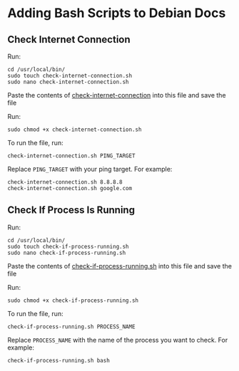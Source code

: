 # Adding Bash Scripts to Debian Docs

## Check Internet Connection

Run:
```
cd /usr/local/bin/
sudo touch check-internet-connection.sh
sudo nano check-internet-connection.sh
```

Paste the contents of [check-internet-connection](check-internet-connection.sh) into this file and save the file

Run:
```
sudo chmod +x check-internet-connection.sh
```

To run the file, run:
```
check-internet-connection.sh PING_TARGET
```

Replace `PING_TARGET` with your ping target. For example:
```
check-internet-connection.sh 8.8.8.8
check-internet-connection.sh google.com
```

## Check If Process Is Running

Run:
```
cd /usr/local/bin/
sudo touch check-if-process-running.sh
sudo nano check-if-process-running.sh
```

Paste the contents of [check-if-process-running.sh](check-if-process-running.sh) into this file and save the file

Run:
```
sudo chmod +x check-if-process-running.sh
```

To run the file, run:
```
check-if-process-running.sh PROCESS_NAME
```

Replace `PROCESS_NAME` with the name of the process you want to check. For example:
```
check-if-process-running.sh bash
```